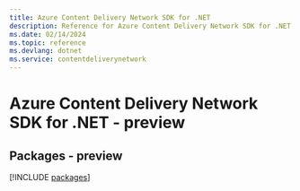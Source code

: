 ```yaml
---
title: Azure Content Delivery Network SDK for .NET
description: Reference for Azure Content Delivery Network SDK for .NET
ms.date: 02/14/2024
ms.topic: reference
ms.devlang: dotnet
ms.service: contentdeliverynetwork
---
```

# Azure Content Delivery Network SDK for .NET - preview
## Packages - preview
[!INCLUDE [packages](content-delivery-network-index.md)]